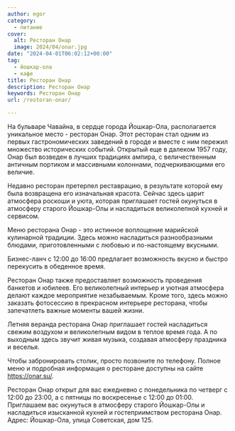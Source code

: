 ```yaml
---
author: egor
category:
  - питание
cover:
  alt: Ресторан Онар
  image: 2024/04/onar.jpg
date: "2024-04-01T06:02:12+00:00"
tag:
  - йошкар-ола
  - кафе
title: Ресторан Онар
description: Ресторан Онар
keywords: Ресторан Онар
url: /restoran-onar/

---
```

На бульваре Чавайна, в сердце города Йошкар\-Ола, располагается уникальное место \- ресторан Онар. Этот ресторан стал одним из первых гастрономических заведений в городе и вместе с ним пережил множество исторических событий. Открытый еще в далеком 1957 году, Онар был возведен в лучших традициях ампира, с величественным античным портиком и массивными колоннами, подчеркивающими его величие.

Недавно ресторан претерпел реставрацию, в результате которой ему была возвращена его изначальная красота. Сейчас здесь царит атмосфера роскоши и уюта, которая приглашает гостей окунуться в атмосферу старого Йошкар\-Олы и насладиться великолепной кухней и сервисом.

Меню ресторана Онар \- это истинное воплощение марийской кулинарной традиции. Здесь можно насладиться разнообразными блюдами, приготовленными с любовью и по-настоящему вкусными.

Бизнес-ланч с 12:00 до 16:00 предлагает возможность вкусно и быстро перекусить в обеденное время.

Ресторан Онар также предоставляет возможность проведения банкетов и юбилеев. Его великолепный интерьер и уютная атмосфера делают каждое мероприятие незабываемым. Кроме того, здесь можно заказать фотосессию в прекрасном интерьере ресторана, чтобы запечатлеть важные моменты вашей жизни.

Летняя веранда ресторана Онар приглашает гостей насладиться свежим воздухом и великолепным видом в теплое время года. А по выходным здесь звучит живая музыка, создавая атмосферу праздника и веселья.

Чтобы забронировать столик, просто позвоните по телефону. Полное меню и подробная информация о ресторане доступны на сайте https://onar.su/.

Ресторан Онар открыт для вас ежедневно с понедельника по четверг с 12:00 до 23:00, а с пятницы по воскресенье с 12:00 до 01:00. Приглашаем вас окунуться в атмосферу старого Йошкар-Олы и насладиться изысканной кухней и гостеприимством ресторана Онар. Адрес: Йошкар-Ола, улица Советская, дом 125.
